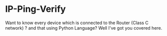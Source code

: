 # IP-Ping-Verify
Want to know every device which is connected to the Router (Class C network) ? and that using Python Language? Well I've got you covered here. 
